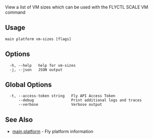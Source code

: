 View a list of VM sizes which can be used with the FLYCTL SCALE VM command


## Usage
~~~
main platform vm-sizes [flags]
~~~

## Options

~~~
  -h, --help   help for vm-sizes
  -j, --json   JSON output
~~~

## Global Options

~~~
  -t, --access-token string   Fly API Access Token
      --debug                 Print additional logs and traces
      --verbose               Verbose output
~~~

## See Also

* [main platform](/docs/flyctl/main-platform/)	 - Fly platform information

